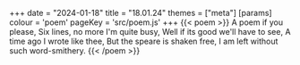 +++
date = "2024-01-18"
title = "18.01.24"
themes = ["meta"]
[params]
  colour = 'poem'
  pageKey = 'src/poem.js'
+++
{{< poem >}}
A poem if you please,
Six lines, no more I'm quite busy,
Well if its good we'll have to see,
A time ago I wrote like thee,
But the speare is shaken free,
I am left without such word-smithery.
{{< /poem >}}